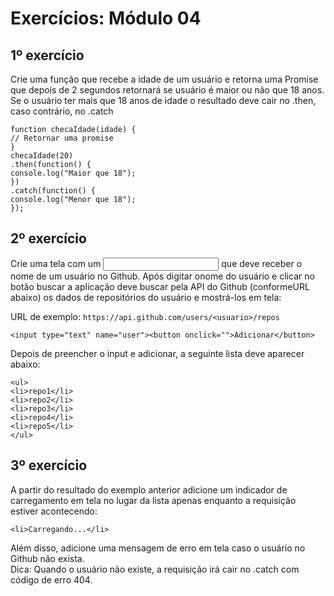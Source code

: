 <h1>Exercícios: Módulo 04</h1>

<h2>1º exercício</h2>
Crie uma função que recebe a idade de um usuário e retorna uma Promise que depois de 2 segundos retornará se usuário é maior ou não que 18 anos. Se o usuário ter mais que 18 anos de idade o resultado deve cair no .then, caso contrário, no .catch

```
function checaIdade(idade) {
// Retornar uma promise
}
checaIdade(20)
.then(function() {
console.log("Maior que 18");
})
.catch(function() {
console.log("Menor que 18");
});
```

<h2>2º exercício</h2>
Crie uma tela com um <input> que deve receber o nome de um usuário no Github. Após digitar onome do usuário e clicar no botão buscar a aplicação deve buscar pela API do Github (conformeURL abaixo) os dados de repositórios do usuário e mostrá-los em tela:

URL de exemplo: ``` https://api.github.com/users/<usuario>/repos ```

```
<input type="text" name="user"><button onclick="">Adicionar</button>
```

Depois de preencher o input e adicionar, a seguinte lista deve aparecer abaixo:

```
<ul>  
<li>repo1</li>
<li>repo2</li>
<li>repo3</li>
<li>repo4</li>
<li>repo5</li>
</ul>
```

<h2>3º exercício</h2>
A partir do resultado do exemplo anterior adicione um indicador de carregamento em tela no lugar da lista apenas enquanto a requisição estiver acontecendo:

```
<li>Carregando...</li>
```
Além disso, adicione uma mensagem de erro em tela caso o usuário no Github não exista.
<br/>Dica: Quando o usuário não existe, a requisição irá cair no .catch com código de erro 404.
